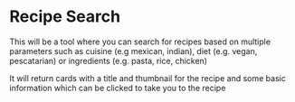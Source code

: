 # Recipe Search

This will be a tool where you can search for recipes based on multiple parameters such as cuisine (e.g mexican, indian), diet (e.g. vegan, pescatarian) or ingredients (e.g. pasta, rice, chicken)

It will return cards with a title and thumbnail for the recipe and some basic information which can be clicked to take you to the recipe
